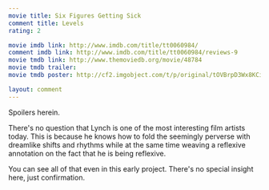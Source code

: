 ```yaml
---
movie title: Six Figures Getting Sick
comment title: Levels
rating: 2

movie imdb link: http://www.imdb.com/title/tt0060984/
comment imdb link: http://www.imdb.com/title/tt0060984/reviews-9
movie tmdb link: http://www.themoviedb.org/movie/48784
movie tmdb trailer: 
movie tmdb poster: http://cf2.imgobject.com/t/p/original/tOVBrpD3Wx8KCiHBTaaKB0OiEsl.jpg

layout: comment
---
```


Spoilers herein.

There's no question that Lynch is one of the most interesting film artists today. This is  because he knows how to fold the seemingly perverse with dreamlike shifts and rhythms  while at the same time weaving a reflexive annotation on the fact that he is being reflexive.

You can see all of that even in this early project. There's no special insight here, just  confirmation.